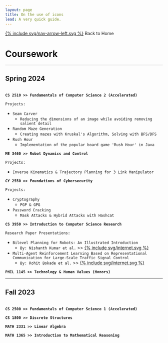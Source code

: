 ```yaml
---
layout: page
title: On the use of icons
lead: A very quick guide.
---
```


[{% include svg/nav-arrow-left.svg %}](/index) Back to Home

# Coursework

---

## Spring 2024
\
<strong>`CS 2510 >> Fundamentals of Computer Science 2 (Accelerated)`</strong>

`Projects:`
- `Seam Carver`
    - `Reducing the dimensions of an image while avoiding removing salient detail`
- `Random Maze Generation`
    - `Creating mazes with Kruskal's Algorithm, Solving with BFS/DFS`
- `Rush Hour`
    - `Implementation of the popular board game 'Rush Hour' in Java`

<strong>`ME 3460 >> Robot Dynamics and Control`</strong>

`Projects:`
- `Inverse Kinematics & Trajectory Planning for 3 Link Manipulator`

<strong>`CY 2550 >> Foundations of Cybersecurity`</strong>

`Projects:`
- `Cryptography`
    - `PGP & GPG`
- `Password Cracking`
    - `Mask Attacks & Hybrid Attacks with Hashcat`

<strong>`CS 3950 >> Introduction to Computer Science Research`</strong>

`Research Paper Presentations:`
- `Bilevel Planning for Robots: An Illustrated Introduction`
    - `By: Nishanth Kumar et al.` >> [{% include svg/internet.svg %}](https://lis.csail.mit.edu/bilevel-planning-for-robots-an-illustrated-introduction/)
- `Multi-Agent Reinforcement Learning Based on Representational Communication for Large-Scale Traffic Signal Control`
    - `By: Rohit Bokade et al.` >> [{% include svg/internet.svg %}](https://ieeexplore.ieee.org/document/10123921)

<strong>`PHIL 1145 >> Technology & Human Values (Honors)`</strong>



--- 

## Fall 2023
\
<strong>`CS 2500 >> Fundamentals of Computer Science 1 (Accelerated)`</strong>

<strong>`CS 1800 >> Discrete Structures`</strong>

<strong>`MATH 2331 >> Linear Algebra`</strong>

<strong>`MATH 1365 >> Introduction to Mathematical Reasoning`</strong>

